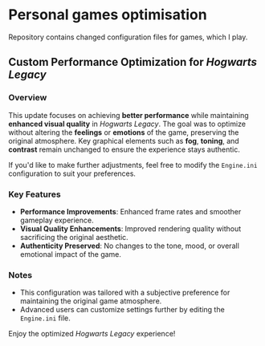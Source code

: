 # Personal games optimisation
Repository contains changed configuration files for games, which I play.

## Custom Performance Optimization for *Hogwarts Legacy*

### Overview
This update focuses on achieving **better performance** while maintaining **enhanced visual quality** in *Hogwarts Legacy*. The goal was to optimize without altering the **feelings** or **emotions** of the game, preserving the original atmosphere. Key graphical elements such as **fog**, **toning**, and **contrast** remain unchanged to ensure the experience stays authentic. 

If you'd like to make further adjustments, feel free to modify the `Engine.ini` configuration to suit your preferences.

### Key Features
- **Performance Improvements**: Enhanced frame rates and smoother gameplay experience.
- **Visual Quality Enhancements**: Improved rendering quality without sacrificing the original aesthetic.
- **Authenticity Preserved**: No changes to the tone, mood, or overall emotional impact of the game.

### Notes
- This configuration was tailored with a subjective preference for maintaining the original game atmosphere.
- Advanced users can customize settings further by editing the `Engine.ini` file. 

Enjoy the optimized *Hogwarts Legacy* experience!

